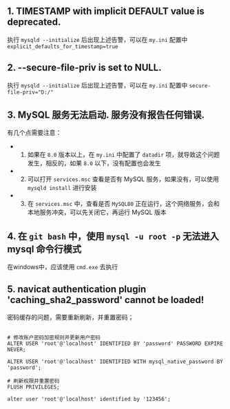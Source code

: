 ## 1. TIMESTAMP with implicit DEFAULT value is deprecated.
执行 `mysqld --initialize` 后出现上述告警，可以在 `my.ini` 配置中 `explicit_defaults_for_timestamp=true`

## 2. --secure-file-priv is set to NULL.
执行 `mysqld --initialize` 后出现上述告警，可以在 `my.ini` 配置中 
`secure-file-priv="D:/"`


## 3. MySQL 服务无法启动. 服务没有报告任何错误.
有几个点需要注意：
- 1. 如果在 `8.0` 版本以上，在 `my.ini` 中配置了 `datadir` 项，就导致这个问题发生，相反的，如果 `8.0` 以下，没有配置也会发生
- 2. 可以打开 `services.msc` 查看是否有 MySQL 服务，如果没有，可以使用 `mysqld install` 进行安装
- 3. 在 `services.msc` 中，查看是否 `MySQL80` 正在运行，这个网络服务，会和本地服务冲突，可以先关闭它，再运行 MySQL 版本


## 4. 在 `git bash` 中，使用 `mysql -u root -p` 无法进入 mysql 命令行模式
在windows中，应该使用 `cmd.exe` 去执行


## 5. navicat authentication plugin 'caching_sha2_password' cannot be loaded!
密码缓存的问题，需要重新刷新，并重置密码；
``` mysql

# 修改账户密码加密规则并更新用户密码
ALTER USER 'root'@'localhost' IDENTIFIED BY 'password' PASSWORD EXPIRE NEVER;

ALTER USER 'root'@'localhost' IDENTIFIED WITH mysql_native_password BY 'password';

# 刷新权限并重置密码
FLUSH PRIVILEGES;

alter user 'root'@'localhost' identified by '123456';
```
